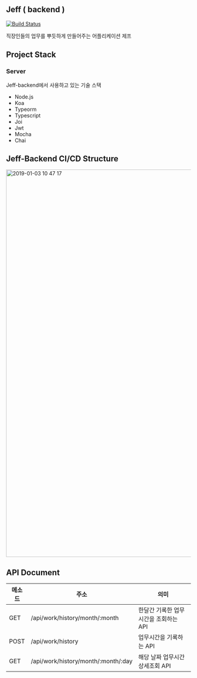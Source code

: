 ## Jeff ( backend )

[![Build Status](https://travis-ci.com/jeffchoi72/jeff-backend.svg?token=o4yz3crNnp2xHUSU9Vwq&branch=master)](https://travis-ci.com/jeffchoi72/jeff-backend)

직장인들의 업무를 뿌듯하게 만들어주는 어플리케이션 제프



## Project Stack

### Server

Jeff-backend에서 사용하고 있는 기술 스택

- Node.js
- Koa
- Typeorm
- Typescript
- Joi
- Jwt
- Mocha
- Chai



## Jeff-Backend CI/CD Structure

<img width="1057" alt="2019-01-03 10 47 17" src="https://user-images.githubusercontent.com/26565116/50640903-a134ea00-0fa9-11e9-9faf-1a5155515958.png">



## API Document

| 메소드 | 주소                                | 의미                                  |
| ------ | ----------------------------------- | ------------------------------------- |
| GET    | /api/work/history/month/:month      | 한달간 기록한 업무시간을 조회하는 API |
| POST   | /api/work/history                   | 업무시간을 기록하는 API               |
| GET    | /api/work/history/month/:month/:day | 해당 날짜 업무시간 상세조회 API       |

